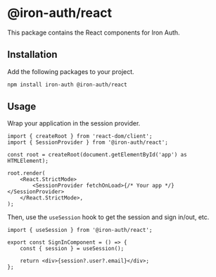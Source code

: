 # @iron-auth/react

This package contains the React components for Iron Auth.

## Installation

Add the following packages to your project.

```bash
npm install iron-auth @iron-auth/react
```

## Usage

Wrap your application in the session provider.

```tsx
import { createRoot } from 'react-dom/client';
import { SessionProvider } from '@iron-auth/react';

const root = createRoot(document.getElementById('app') as HTMLElement);

root.render(
	<React.StrictMode>
		<SessionProvider fetchOnLoad>{/* Your app */}</SessionProvider>
	</React.StrictMode>,
);
```

Then, use the `useSession` hook to get the session and sign in/out, etc.

```tsx
import { useSession } from '@iron-auth/react';

export const SignInComponent = () => {
	const { session } = useSession();

	return <div>{session?.user?.email}</div>;
};
```
